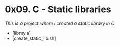 # 0x09. C - Static libraries  
  
*This is a project where I created a static library in C*  
  
* [libmy.a]
* [create_static_lib.sh]
